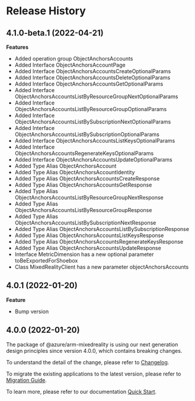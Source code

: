 # Release History
    
## 4.1.0-beta.1 (2022-04-21)
    
**Features**

  - Added operation group ObjectAnchorsAccounts
  - Added Interface ObjectAnchorsAccountPage
  - Added Interface ObjectAnchorsAccountsCreateOptionalParams
  - Added Interface ObjectAnchorsAccountsDeleteOptionalParams
  - Added Interface ObjectAnchorsAccountsGetOptionalParams
  - Added Interface ObjectAnchorsAccountsListByResourceGroupNextOptionalParams
  - Added Interface ObjectAnchorsAccountsListByResourceGroupOptionalParams
  - Added Interface ObjectAnchorsAccountsListBySubscriptionNextOptionalParams
  - Added Interface ObjectAnchorsAccountsListBySubscriptionOptionalParams
  - Added Interface ObjectAnchorsAccountsListKeysOptionalParams
  - Added Interface ObjectAnchorsAccountsRegenerateKeysOptionalParams
  - Added Interface ObjectAnchorsAccountsUpdateOptionalParams
  - Added Type Alias ObjectAnchorsAccount
  - Added Type Alias ObjectAnchorsAccountIdentity
  - Added Type Alias ObjectAnchorsAccountsCreateResponse
  - Added Type Alias ObjectAnchorsAccountsGetResponse
  - Added Type Alias ObjectAnchorsAccountsListByResourceGroupNextResponse
  - Added Type Alias ObjectAnchorsAccountsListByResourceGroupResponse
  - Added Type Alias ObjectAnchorsAccountsListBySubscriptionNextResponse
  - Added Type Alias ObjectAnchorsAccountsListBySubscriptionResponse
  - Added Type Alias ObjectAnchorsAccountsListKeysResponse
  - Added Type Alias ObjectAnchorsAccountsRegenerateKeysResponse
  - Added Type Alias ObjectAnchorsAccountsUpdateResponse
  - Interface MetricDimension has a new optional parameter toBeExportedForShoebox
  - Class MixedRealityClient has a new parameter objectAnchorsAccounts
    
## 4.0.1 (2022-01-20)

**Feature**

  - Bump version
    
## 4.0.0 (2022-01-20)

The package of @azure/arm-mixedreality is using our next generation design principles since version 4.0.0, which contains breaking changes.

To understand the detail of the change, please refer to [Changelog](https://aka.ms/js-track2-changelog).

To migrate the existing applications to the latest version, please refer to [Migration Guide](https://aka.ms/js-track2-migration-guide).

To learn more, please refer to our documentation [Quick Start](https://aka.ms/js-track2-quickstart).
